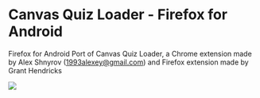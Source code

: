 # Canvas Quiz Loader - Firefox for Android
Firefox for Android Port of Canvas Quiz Loader, a Chrome extension made by Alex Shnyrov (1993alexey@gmail.com) and Firefox extension made by Grant Hendricks


<a href="https://addons.mozilla.org/en-US/firefox/addon/canvas-quiz-loader/" target="_blank"><img src="https://blog.mozilla.org/addons/files/2015/11/get-the-addon.png"></a>
